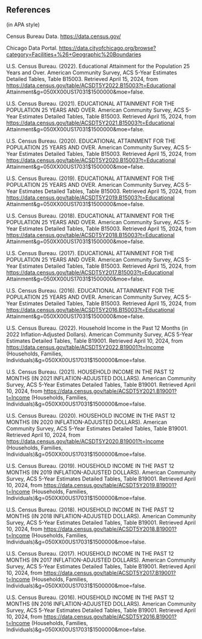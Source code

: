 ## References
(in APA style)

Census Bureau Data. https://data.census.gov/

Chicago Data Portal. https://data.cityofchicago.org/browse?category=Facilities+%26+Geographic%20Boundaries

U.S. Census Bureau. (2022). Educational Attainment for the Population 25 Years and Over. American Community Survey, ACS 5-Year Estimates Detailed Tables, Table B15003. Retrieved April 15, 2024, from https://data.census.gov/table/ACSDT5Y2022.B15003?t=Educational Attainment&g=050XX00US17031$1500000&moe=false.

U.S. Census Bureau. (2021). EDUCATIONAL ATTAINMENT FOR THE POPULATION 25 YEARS AND OVER. American Community Survey, ACS 5-Year Estimates Detailed Tables, Table B15003. Retrieved April 15, 2024, from https://data.census.gov/table/ACSDT5Y2021.B15003?t=Educational Attainment&g=050XX00US17031$1500000&moe=false.

U.S. Census Bureau. (2020). EDUCATIONAL ATTAINMENT FOR THE POPULATION 25 YEARS AND OVER. American Community Survey, ACS 5-Year Estimates Detailed Tables, Table B15003. Retrieved April 15, 2024, from https://data.census.gov/table/ACSDT5Y2020.B15003?t=Educational Attainment&g=050XX00US17031$1500000&moe=false.

U.S. Census Bureau. (2019). EDUCATIONAL ATTAINMENT FOR THE POPULATION 25 YEARS AND OVER. American Community Survey, ACS 5-Year Estimates Detailed Tables, Table B15003. Retrieved April 15, 2024, from https://data.census.gov/table/ACSDT5Y2019.B15003?t=Educational Attainment&g=050XX00US17031$1500000&moe=false.

U.S. Census Bureau. (2018). EDUCATIONAL ATTAINMENT FOR THE POPULATION 25 YEARS AND OVER. American Community Survey, ACS 5-Year Estimates Detailed Tables, Table B15003. Retrieved April 15, 2024, from https://data.census.gov/table/ACSDT5Y2018.B15003?t=Educational Attainment&g=050XX00US17031$1500000&moe=false.

U.S. Census Bureau. (2017). EDUCATIONAL ATTAINMENT FOR THE POPULATION 25 YEARS AND OVER. American Community Survey, ACS 5-Year Estimates Detailed Tables, Table B15003. Retrieved April 15, 2024, from https://data.census.gov/table/ACSDT5Y2017.B15003?t=Educational Attainment&g=050XX00US17031$1500000&moe=false.

U.S. Census Bureau. (2016). EDUCATIONAL ATTAINMENT FOR THE POPULATION 25 YEARS AND OVER. American Community Survey, ACS 5-Year Estimates Detailed Tables, Table B15003. Retrieved April 15, 2024, from https://data.census.gov/table/ACSDT5Y2016.B15003?t=Educational Attainment&g=050XX00US17031$1500000&moe=false.

U.S. Census Bureau. (2022). Household Income in the Past 12 Months (in 2022 Inflation-Adjusted Dollars). American Community Survey, ACS 5-Year Estimates Detailed Tables, Table B19001. Retrieved April 10, 2024, from https://data.census.gov/table/ACSDT5Y2022.B19001?t=Income (Households, Families, Individuals)&g=050XX00US17031$1500000&moe=false.

U.S. Census Bureau. (2021). HOUSEHOLD INCOME IN THE PAST 12 MONTHS (IN 2021 INFLATION-ADJUSTED DOLLARS). American Community Survey, ACS 5-Year Estimates Detailed Tables, Table B19001. Retrieved April 10, 2024, from https://data.census.gov/table/ACSDT5Y2021.B19001?t=Income (Households, Families, Individuals)&g=050XX00US17031$1500000&moe=false.

U.S. Census Bureau. (2020). HOUSEHOLD INCOME IN THE PAST 12 MONTHS (IN 2020 INFLATION-ADJUSTED DOLLARS). American Community Survey, ACS 5-Year Estimates Detailed Tables, Table B19001. Retrieved April 10, 2024, from https://data.census.gov/table/ACSDT5Y2020.B19001?t=Income (Households, Families, Individuals)&g=050XX00US17031$1500000&moe=false.

U.S. Census Bureau. (2019). HOUSEHOLD INCOME IN THE PAST 12 MONTHS (IN 2019 INFLATION-ADJUSTED DOLLARS). American Community Survey, ACS 5-Year Estimates Detailed Tables, Table B19001. Retrieved April 10, 2024, from https://data.census.gov/table/ACSDT5Y2019.B19001?t=Income (Households, Families, Individuals)&g=050XX00US17031$1500000&moe=false.

U.S. Census Bureau. (2018). HOUSEHOLD INCOME IN THE PAST 12 MONTHS (IN 2018 INFLATION-ADJUSTED DOLLARS). American Community Survey, ACS 5-Year Estimates Detailed Tables, Table B19001. Retrieved April 10, 2024, from https://data.census.gov/table/ACSDT5Y2018.B19001?t=Income (Households, Families, Individuals)&g=050XX00US17031$1500000&moe=false.

U.S. Census Bureau. (2017). HOUSEHOLD INCOME IN THE PAST 12 MONTHS (IN 2017 INFLATION-ADJUSTED DOLLARS). American Community Survey, ACS 5-Year Estimates Detailed Tables, Table B19001. Retrieved April 10, 2024, from https://data.census.gov/table/ACSDT5Y2017.B19001?t=Income (Households, Families, Individuals)&g=050XX00US17031$1500000&moe=false.

U.S. Census Bureau. (2016). HOUSEHOLD INCOME IN THE PAST 12 MONTHS (IN 2016 INFLATION-ADJUSTED DOLLARS). American Community Survey, ACS 5-Year Estimates Detailed Tables, Table B19001. Retrieved April 10, 2024, from https://data.census.gov/table/ACSDT5Y2016.B19001?t=Income (Households, Families, Individuals)&g=050XX00US17031$1500000&moe=false.
